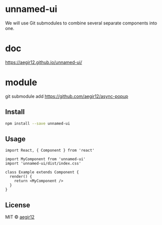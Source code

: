 # unnamed-ui
We will use Git submodules to combine several separate components into one.

# doc
https://aegir12.github.io/unnamed-ui/

# module
git submodule add https://github.com/aegir12/async-popup

## Install

```bash
npm install --save unnamed-ui
```

## Usage

```tsx
import React, { Component } from 'react'

import MyComponent from 'unnamed-ui'
import 'unnamed-ui/dist/index.css'

class Example extends Component {
  render() {
    return <MyComponent />
  }
}
```

## License

MIT © [aegir12](https://github.com/aegir12)
